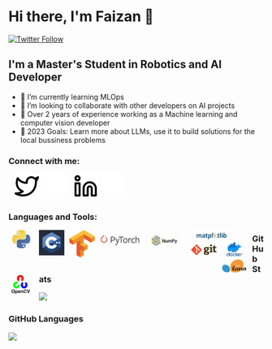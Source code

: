 # Hi there, I'm Faizan 👋 

[![Twitter Follow](https://img.shields.io/twitter/follow/faizan?color=1DA1F2&logo=twitter&style=for-the-badge)](https://twitter.com/EngrFaizan786)

## I'm a Master's Student in Robotics and AI Developer

- 🌱 I’m currently learning MLOps
- 👯 I’m looking to collaborate with other developers on AI projects
- 🌱 Over 2 years of experience working as a Machine learning and computer vision developer
- 🥅 2023 Goals: Learn more about LLMs, use it to build solutions for the local bussiness problems

### Connect with me:

&nbsp;&nbsp;
[![website](./img/twitter-light.svg)](https://twitter.com/EngrFaizan786#gh-light-mode-only)
[![website](./img/twitter-dark.svg)](https://twitter.com/EngrFaizan786#gh-dark-mode-only)
&nbsp;&nbsp;
[![website](./img/linkedin-light.svg)](https://www.linkedin.com/in/muhammad-faizan-artificial-intelligence/#gh-light-mode-only)
[![website](./img/linkedin-dark.svg)](https://www.linkedin.com/in/muhammad-faizan-artificial-intelligence/#gh-dark-mode-only)

### Languages and Tools:

<img align="left" alt="Python" width= "50px" src="img/python.png" style="padding-right:10px;" />
<img align="left" alt="C++" width="50px" src="img/c++.png" style="padding-right:10px;" />
<img align="left" alt="TensorFlow" width="50px" src="img/tf.png" style="padding-right:10px;" />
<img align="left" alt="Pytorch" width="80px" src="img/torch.png" style="padding-right:10px;" />
<img align="left" alt="numpy" width="80px" src="img/numpy.png" style="padding-right:10px;" />
<img align="left" alt="matplotlib" width="80px" src="img/matplotlib.png" style="padding-right:10px;" />
<img align="left" alt="git" width="50px" src="img/git.png" style="padding-right:10px;" />
<img align="left" alt="docker" width="50px" src="img/docker.png" style="padding-right:10px;" />
<img align="left" alt="Sklearn" width="50px" src="img/sklearn.png" style="padding-right:10px;" />
<img align="left" alt="opencv" width="50px" src="img/cv.png" style="padding-right:10px;" />

<!-- ![Faizan's GitHub stats](https://github-readme-stats.vercel.app/api?username=faizan1234567&count_private=true&show_icons=true&theme=radical)

[![Top Langs](https://github-readme-stats.vercel.app/api/top-langs/?username=faizan1234567&hide_progress=true)](https://github.com/anuraghazra/github-readme-stats) -->


### GitHub Stats
<div><img style="height: auto; width: 40%;" class="img" src="https://github-readme-stats.vercel.app/api?username=faizan1234567&theme=radical&show_icons=true&include_all_commits=true&hide_border=true" /></div>

### GitHub Languages
<div><img style="height: auto; width: 40%;" class="img" src="https://github-readme-stats.vercel.app/api/top-langs/?username=faizan1234567&theme=radical&langs_count=8&layout=compact&hide_border=true" /></div>

